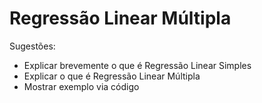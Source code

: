 # Regressão Linear Múltipla

Sugestões:

* Explicar brevemente o que é Regressão Linear Simples
* Explicar o que é Regressão Linear Múltipla
* Mostrar exemplo via código
